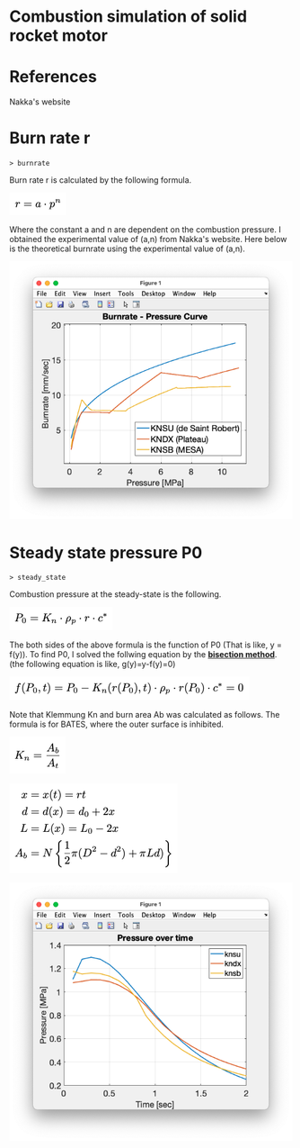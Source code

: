 # Combustion simulation of solid rocket motor

# References
Nakka's website


# Burn rate r 
```
> burnrate
```
Burn rate r is calculated by the following formula.

![](misc/r.png)

Where the constant a and n are dependent on the combustion pressure. I obtained the experimental value of (a,n) from Nakka's website. Here below is the theoretical burnrate using the experimental value of (a,n).

![burnrate.png](misc/burnrate.png)


# Steady state pressure P0

```
> steady_state
```
Combustion pressure at the steady-state is the following.

![](misc/p0.png)

The both sides of the above formula is the function of P0 (That is like, y = f(y)). To find P0, I solved the follwing equation by the [**bisection method**](https://en.wikipedia.org/wiki/Bisection_method). (the following equation is like, g(y)=y-f(y)=0)
 
![](misc/f.png)

Note that Klemmung Kn and burn area Ab was calculated as follows.
The formula is for BATES, where the outer surface is inhibited.

![](misc/Kn.png)

![](misc/Ab.png)


![burnrate.png](misc/steady_state.png)






